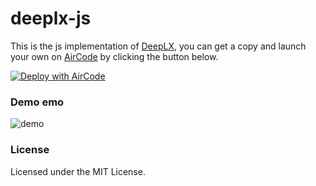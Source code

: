 # deeplx-js

This is the js implementation of [DeepLX](https://github.com/OwO-Network/DeepLX), you can get a copy and launch your own on [AirCode](https://aircode.io) by clicking the button below.

[![Deploy with AirCode](https://aircode.io/aircode-deploy-button.svg)](https://aircode.io/dashboard?owner=ifyour&repo=deeplx-js&branch=main&appname=deeplx)

### Demo emo

![demo](https://images.mingming.dev/file/748b44724c234f28b18e5.png)

### License

Licensed under the MIT License.
